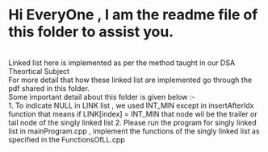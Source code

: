 # Hi EveryOne , I am the readme file of this folder to assist you.
<br>
Linked list here is implemented as per the method taught in our DSA Theortical Subject
<br>
For more detail that how these linked list are implemented go through the pdf shared in this folder.
<br>
Some important detail about this folder is given below :-
<br>
1. To indicate NULL in LINK list , we used INT_MIN except in insertAfterIdx function that means if LINK[index] = INT_MIN that node wil be the trailer or tail node of the singly linked list
2. Please run the program for singly linked list in mainProgram.cpp , implement the functions of the singly linked list as specified in the FunctionsOfLL.cpp